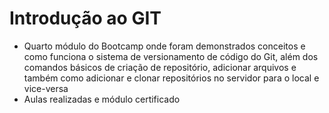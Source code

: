 # Introdução ao GIT



- Quarto módulo do Bootcamp onde foram demonstrados conceitos e como funciona o sistema de versionamento de código do Git, além dos comandos básicos de criação de repositório, adicionar arquivos e também como adicionar e clonar repositórios no servidor para o local e vice-versa
- Aulas realizadas e módulo certificado